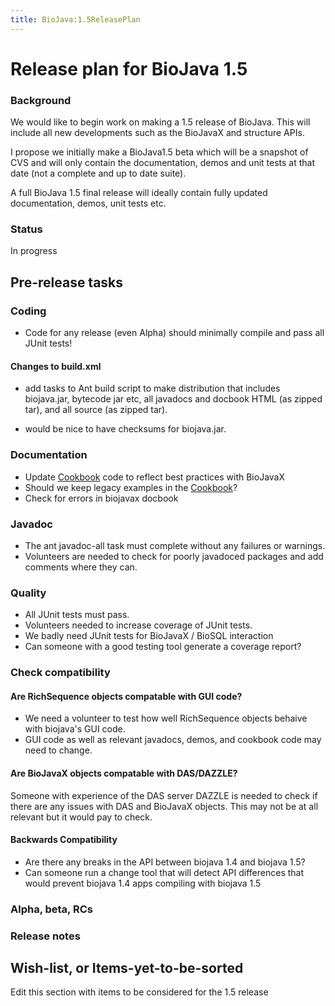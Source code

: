 ```yaml
---
title: BioJava:1.5ReleasePlan
---
```


Release plan for BioJava 1.5
============================

### Background

We would like to begin work on making a 1.5 release of BioJava. This
will include all new developments such as the BioJavaX and structure
APIs.

I propose we initially make a BioJava1.5 beta which will be a snapshot
of CVS and will only contain the documentation, demos and unit tests at
that date (not a complete and up to date suite).

A full BioJava 1.5 final release will ideally contain fully updated
documentation, demos, unit tests etc.

### Status

In progress

Pre-release tasks
-----------------

### Coding

-   Code for any release (even Alpha) should minimally compile and pass
    all JUnit tests!

#### Changes to build.xml

-   add tasks to Ant build script to make distribution that includes
    biojava.jar, bytecode jar etc, all javadocs and docbook HTML (as
    zipped tar), and all source (as zipped tar).

<!-- -->

-   would be nice to have checksums for biojava.jar.

### Documentation

-   Update [Cookbook](BioJava:Cookbook "wikilink") code to reflect best
    practices with BioJavaX
-   Should we keep legacy examples in the
    [Cookbook](BioJava:Cookbook "wikilink")?
-   Check for errors in biojavax docbook

### Javadoc

-   The ant javadoc-all task must complete without any failures or
    warnings.
-   Volunteers are needed to check for poorly javadoced packages and add
    comments where they can.

### Quality

-   All JUnit tests must pass.
-   Volunteers needed to increase coverage of JUnit tests.
-   We badly need JUnit tests for BioJavaX / BioSQL interaction
-   Can someone with a good testing tool generate a coverage report?

### Check compatibility

#### Are RichSequence objects compatable with GUI code?

-   We need a volunteer to test how well RichSequence objects behaive
    with biojava's GUI code.
-   GUI code as well as relevant javadocs, demos, and cookbook code may
    need to change.

#### Are BioJavaX objects compatable with DAS/DAZZLE?

Someone with experience of the DAS server DAZZLE is needed to check if
there are any issues with DAS and BioJavaX objects. This may not be at
all relevant but it would pay to check.

#### Backwards Compatibility

-   Are there any breaks in the API between biojava 1.4 and biojava 1.5?
-   Can someone run a change tool that will detect API differences that
    would prevent biojava 1.4 apps compiling with biojava 1.5

### Alpha, beta, RCs

### Release notes

Wish-list, or Items-yet-to-be-sorted
------------------------------------

Edit this section with items to be considered for the 1.5 release
